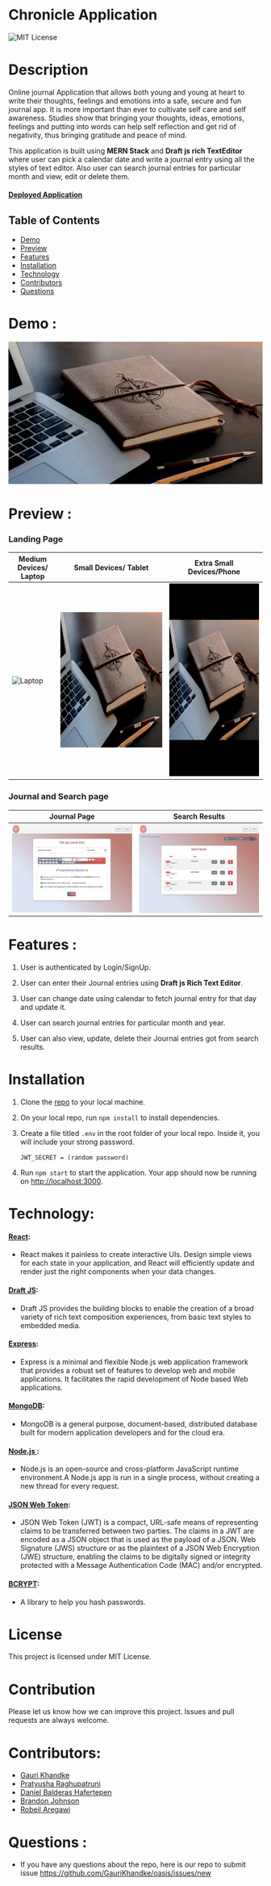 # Chronicle Application

![MIT License](https://img.shields.io/badge/license-MIT-green)

# Description

Online journal Application that allows both young and young at heart to write their thoughts, feelings and emotions into a safe, secure and fun journal app. It is more important than ever to cultivate self care and self awareness. Studies show that bringing your thoughts, ideas, emotions, feelings and putting into words can help self reflection and get rid of negativity, thus bringing gratitude and peace of mind.

This application is built using **MERN Stack** and **Draft js rich TextEditor** where user can pick a calendar date and write a journal entry using all the styles of text editor. Also user can search journal entries for particular month and view, edit or delete them.

#### **[Deployed Application](https://oasis-diary.herokuapp.com/)**

## Table of Contents

* [Demo](#demo)
* [Preview](#preview)
* [Features](#features)
* [Installation](#installation)
* [Technology](#technology)
* [Contributors](#contributors)
* [Questions](#Questions)

# Demo : 

![Oasis](./client/src/images/journalapp.gif)

# Preview : 

### Landing Page

|Medium Devices/ Laptop|Small Devices/ Tablet|Extra Small Devices/Phone
|--|--|--
|![Laptop](./client/src/images/landingpage.png)|![Tablet](./client/src/images/ipadlandingpage.png)|![Mobile](./client/src/images/phonelandingpage.png)

### Journal and Search page

|Journal Page|Search Results|
|--|--
|![Journal](./client/src/images/JournalPage.png)|![Search results](./client/src/images/SearchResults.png)

# Features : 

1. User is authenticated by Login/SignUp.

2. User can enter their Journal entries using **Draft js Rich Text Editor**.

3. User can change date using calendar to fetch journal entry for that day and update it.

4. User can search journal entries for particular month and year.

5. User can also view, update, delete their Journal entries got from search results.

# Installation

1. Clone the [repo](https://github.com/GauriKhandke/oasis) to your local machine.

2. On your local repo, run `npm install` to install dependencies.

3. Create a file titled `.env` in the root folder of your local repo. Inside it, you will include your strong password.
   <pre><code>JWT_SECRET = (random password)</code></pre>

4. Run `npm start` to start the application. Your app should now be running on <http://localhost:3000>.


# Technology:

#### [React](https://reactjs.org/):
* React makes it painless to create interactive UIs. Design simple views for each state in your application, and React will efficiently update and render just the right components when your data changes.

#### [Draft JS](https://draftjs.org/):
* Draft JS provides the building blocks to enable the creation of a broad variety of rich text composition experiences, from basic text styles to embedded media.

#### [Express](https://www.npmjs.com/package/expres):
* Express is a minimal and flexible Node.js web application framework that provides a robust set of features to develop web and mobile applications. It facilitates the rapid development of Node based Web applications.

#### [MongoDB](https://www.mongodb.com/):
* MongoDB is a general purpose, document-based, distributed database built for modern application developers and for the cloud era.

#### [Node.js ](https://nodejs.org/en/):
* Node.js is an open-source and cross-platform JavaScript runtime environment.A Node.js app is run in a single process, without creating a new thread for every request.

#### [JSON Web Token](https://www.npmjs.com/package/jsonwebtoken):
* JSON Web Token (JWT) is a compact, URL-safe means of representing claims to be transferred between two parties.  The claims in a JWT are encoded as a JSON object that is used as the payload of a JSON. Web Signature (JWS) structure or as the plaintext of a JSON Web Encryption (JWE) structure, enabling the claims to be digitally signed or integrity protected with a Message Authentication Code (MAC) and/or encrypted.

#### [BCRYPT](https://www.npmjs.com/package/bcrypt):
* A library to help you hash passwords.

# License

This project is licensed under MIT License.

# Contribution

Please let us know how we can improve this project. Issues and pull requests are always welcome.

# Contributors: 
* [Gauri Khandke](https://github.com/GauriKhandke)
* [Pratyusha Raghupatruni](https://github.com/PratyushaRaghupatruni)
* [Daniel Balderas Hafertepen](https://github.com/danybb2020)
* [Brandon Johnson](https://github.com/sheikb08)
* [Robeil Aregawi](https://github.com/Robeil)

# Questions :
* If you have any questions about the repo, here is our repo to submit issue 
  https://github.com/GauriKhandke/oasis/issues/new
